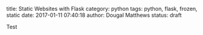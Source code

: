 title: Static Websites with Flask
category: python
tags: python, flask, frozen, static
date: 2017-01-11 07:40:18
author: Dougal Matthews
status: draft

Test

